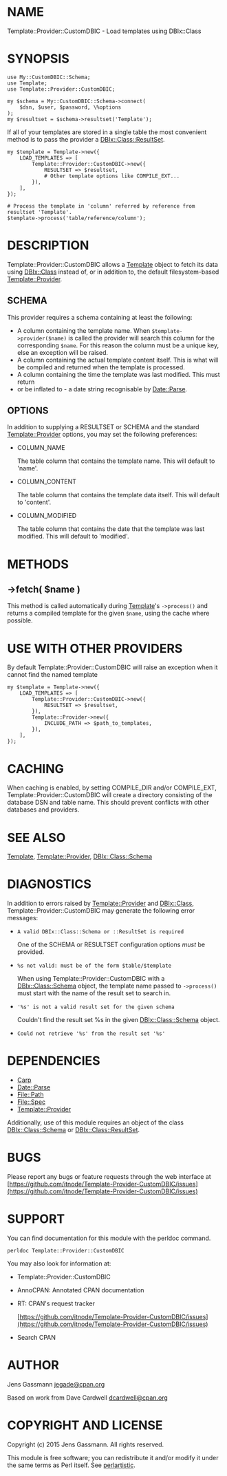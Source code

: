 # NAME

Template::Provider::CustomDBIC - Load templates using DBIx::Class

# SYNOPSIS

    use My::CustomDBIC::Schema;
    use Template;
    use Template::Provider::CustomDBIC;

    my $schema = My::CustomDBIC::Schema->connect(
        $dsn, $user, $password, \%options
    );
    my $resultset = $schema->resultset('Template');

If all of your templates are stored in a single table the most convenient
method is to pass the provider a [DBIx::Class::ResultSet](https://metacpan.org/pod/DBIx%3A%3AClass%3A%3AResultSet).

    my $template = Template->new({
        LOAD_TEMPLATES => [
            Template::Provider::CustomDBIC->new({
                RESULTSET => $resultset,
                # Other template options like COMPILE_EXT...
            }),
        ],
    });

    # Process the template in 'column' referred by reference from resultset 'Template'.
    $template->process('table/reference/column');

# DESCRIPTION

Template::Provider::CustomDBIC allows a [Template](https://metacpan.org/pod/Template) object to fetch its data using
[DBIx::Class](https://metacpan.org/pod/DBIx%3A%3AClass) instead of, or in addition to, the default filesystem-based
[Template::Provider](https://metacpan.org/pod/Template%3A%3AProvider).

## SCHEMA

This provider requires a schema containing at least the following:

- A column containing the template name. When `$template->provider($name)`
is called the provider will search this column for the corresponding `$name`.
For this reason the column must be a unique key, else an exception will be
raised.
- A column containing the actual template content itself. This is what will be
compiled and returned when the template is processed.
- A column containing the time the template was last modified. This must return
- or be inflated to - a date string recognisable by [Date::Parse](https://metacpan.org/pod/Date%3A%3AParse).

## OPTIONS

In addition to supplying a RESULTSET or SCHEMA and the standard
[Template::Provider](https://metacpan.org/pod/Template%3A%3AProvider) options, you may set the following preferences:

- COLUMN\_NAME

    The table column that contains the template name. This will default to 'name'.

- COLUMN\_CONTENT

    The table column that contains the template data itself. This will default to
    'content'.

- COLUMN\_MODIFIED

    The table column that contains the date that the template was last modified.
    This will default to 'modified'.

# METHODS

## ->fetch( $name )

This method is called automatically during [Template](https://metacpan.org/pod/Template)'s `->process()`
and returns a compiled template for the given `$name`, using the cache where
possible.

# USE WITH OTHER PROVIDERS

By default Template::Provider::CustomDBIC will raise an exception when it cannot
find the named template 

    my $template = Template->new({
        LOAD_TEMPLATES => [
            Template::Provider::CustomDBIC->new({
                RESULTSET => $resultset,
            }),
            Template::Provider->new({
                INCLUDE_PATH => $path_to_templates,
            }),
        ],
    });

# CACHING

When caching is enabled, by setting COMPILE\_DIR and/or COMPILE\_EXT,
Template::Provider::CustomDBIC will create a directory consisting of the database
DSN and table name. This should prevent conflicts with other databases and
providers.

# SEE ALSO

[Template](https://metacpan.org/pod/Template), [Template::Provider](https://metacpan.org/pod/Template%3A%3AProvider), [DBIx::Class::Schema](https://metacpan.org/pod/DBIx%3A%3AClass%3A%3ASchema)

# DIAGNOSTICS

In addition to errors raised by [Template::Provider](https://metacpan.org/pod/Template%3A%3AProvider) and [DBIx::Class](https://metacpan.org/pod/DBIx%3A%3AClass),
Template::Provider::CustomDBIC may generate the following error messages:

- `A valid DBIx::Class::Schema or ::ResultSet is required`

    One of the SCHEMA or RESULTSET configuration options _must_ be provided.

- `%s not valid: must be of the form $table/$template`

    When using Template::Provider::CustomDBIC with a [DBIx::Class::Schema](https://metacpan.org/pod/DBIx%3A%3AClass%3A%3ASchema) object, the
    template name passed to `->process()` must start with the name of the
    result set to search in.

- `'%s' is not a valid result set for the given schema`

    Couldn't find the result set %s in the given [DBIx::Class::Schema](https://metacpan.org/pod/DBIx%3A%3AClass%3A%3ASchema) object.

- `Could not retrieve '%s' from the result set '%s'`

# DEPENDENCIES

- [Carp](https://metacpan.org/pod/Carp)
- [Date::Parse](https://metacpan.org/pod/Date%3A%3AParse)
- [File::Path](https://metacpan.org/pod/File%3A%3APath)
- [File::Spec](https://metacpan.org/pod/File%3A%3ASpec)
- [Template::Provider](https://metacpan.org/pod/Template%3A%3AProvider)

Additionally, use of this module requires an object of the class
[DBIx::Class::Schema](https://metacpan.org/pod/DBIx%3A%3AClass%3A%3ASchema) or [DBIx::Class::ResultSet](https://metacpan.org/pod/DBIx%3A%3AClass%3A%3AResultSet).

# BUGS

Please report any bugs or feature requests through the web interface at
[https://github.com/itnode/Template-Provider-CustomDBIC/issues](https://github.com/itnode/Template-Provider-CustomDBIC/issues)

# SUPPORT

You can find documentation for this module with the perldoc command.

    perldoc Template::Provider::CustomDBIC

You may also look for information at:

- Template::Provider::CustomDBIC
- AnnoCPAN: Annotated CPAN documentation
- RT: CPAN's request tracker

    [https://github.com/itnode/Template-Provider-CustomDBIC/issues](https://github.com/itnode/Template-Provider-CustomDBIC/issues)

- Search CPAN

# AUTHOR

Jens Gassmann <jegade@cpan.org>

Based on work from Dave Cardwell <dcardwell@cpan.org>

# COPYRIGHT AND LICENSE

Copyright (c) 2015 Jens Gassmann. All rights reserved.

This module is free software; you can redistribute it and/or
modify it under the same terms as Perl itself. See [perlartistic](https://metacpan.org/pod/perlartistic).

